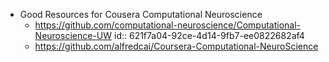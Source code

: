 - Good Resources for Cousera Computational Neuroscience
	- https://github.com/computational-neuroscience/Computational-Neuroscience-UW
	  id:: 621f7a04-92ce-4d14-9fb7-ee0822682af4
	- https://github.com/alfredcai/Coursera-Computational-NeuroScience